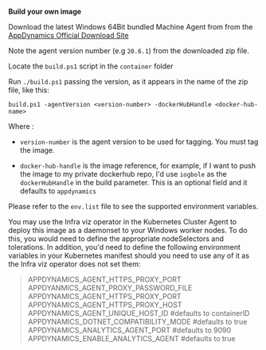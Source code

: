 **Build your own image**


Download the latest Windows 64Bit bundled Machine Agent from from the [AppDynamics Official Download Site](https://download.appdynamics.com/download/)


Note the agent version number (e.g `20.6.1`) from the downloaded zip file.

  

Locate the `build.ps1` script in the `container` folder

  

Run `./build.ps1` passing the version, as it appears in the name of the zip file, like this:

  

`build.ps1 -agentVersion <version-number> -dockerHubHandle <docker-hub-name>`

Where :

  

-  `version-number` is the agent version to be used for tagging. You must tag the image.

-  `docker-hub-handle` is the image reference, for example, if I want to push the image to my private dockerhub repo, I'd use `iogbole` as the `dockerHubHandle` in the build parameter.  This is an optional field and it defaults to `appdynamics`

Please refer to the `env.list` file to see the supported environment variables.

You may use the Infra viz operator in the Kubernetes Cluster Agent to deploy this image as a daemonset to your Windows worker nodes. To do this, you would need to define the appropriate nodeSelectors and tolerations. In addition, you'd need to define the following environment variables in your Kubernetes manifest should you need to use any of it as the Infra viz operator does not set them:

> APPDYNAMICS_AGENT_HTTPS_PROXY_PORT <br>
> APPDYANMICS_AGENT_PROXY_PASSWORD_FILE <br>
> APPDYNAMICS_AGENT_HTTPS_PROXY_PORT <br>
> APPDYNAMICS_AGENT_HTTPS_PROXY_HOST <br>
> APPDYNAMICS_AGENT_UNIQUE_HOST_ID #defaults to containerID  <br>
> APPDYNAMICS_DOTNET_COMPATIBILITY_MODE #defaults to true  <br> 
> APPDYNAMICS_ANALYTICS_AGENT_PORT #defaults to 9090   <br>
> APPDYNAMICS_ENABLE_ANALYTICS_AGENT #defaults to true
